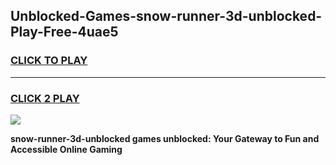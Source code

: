 
## Unblocked-Games-snow-runner-3d-unblocked-Play-Free-4uae5
<h3>
<a href="https://premium76.site?title=snow-runner-3d-unblocked&ref=18A1">CLICK TO PLAY</a></h3>
<hr>

<h3>
<a href="https://premium76.site?title=snow-runner-3d-unblocked&ref=18A1">CLICK 2 PLAY</a>
  
</h3>

<a href="https://premium76.site?title=snow-runner-3d-unblocked&ref=18A1"><img src="https://clearcache.store/games.png"></a>


**snow-runner-3d-unblocked games unblocked: Your Gateway to Fun and Accessible Online Gaming**
